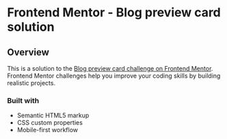 # Frontend Mentor - Blog preview card solution

## Overview

This is a solution to the [Blog preview card challenge on Frontend Mentor](https://www.frontendmentor.io/challenges/blog-preview-card-ckPaj01IcS). Frontend Mentor challenges help you improve your coding skills by building realistic projects.

### Built with

- Semantic HTML5 markup
- CSS custom properties
- Mobile-first workflow
